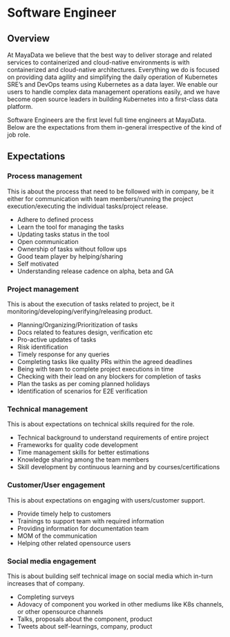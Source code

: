 # Software Engineer

## Overview

At MayaData we believe that the best way to deliver storage and related services to containerized and cloud-native environments is with containerized and cloud-native architectures.  Everything we do is focused on providing data agility and simplifying the daily operation of Kubernetes SRE’s and DevOps teams using Kubernetes as a data layer.  We enable our users to handle complex data management operations easily, and we have become open source leaders in building Kubernetes into a first-class data platform.  

Software Engineers are the first level full time engineers at MayaData. Below are the expectations from them in-general irrespective of the kind of job role.

## Expectations

### Process management
This is about the process that need to be followed with in company, be it either for communication with team members/running the project execution/executing the individual tasks/project release.
- Adhere to defined process
- Learn the tool for managing the tasks
- Updating tasks status in the tool
- Open communication
- Ownership of tasks without follow ups
- Good team player by helping/sharing
- Self motivated
- Understanding release cadence on alpha, beta and GA

### Project management
This is about the execution of tasks related to project, be it monitoring/developing/verifying/releasing product.
- Planning/Organizing/Prioritization of tasks
- Docs related to features design, verification etc
- Pro-active updates of tasks
- Risk identification
- Timely response for any queries
- Completing tasks like quality PRs within the agreed deadlines
- Being with team to complete project executions in time
- Checking with their lead on any blockers for completion of tasks
- Plan the tasks as per coming planned holidays
- Identification of scenarios for E2E verification

### Technical management
This is about expectations on technical skills required for the role.
- Technical background to understand requirements of entire project
- Frameworks for quality code development
- Time management skills for better estimations
- Knowledge sharing among the team members
- Skill development by continuous learning and by courses/certifications

### Customer/User engagement
This is about expectations on engaging with users/customer support.
- Provide timely help to customers
- Trainings to support team with required information
- Providing information for documentation team
- MOM of the communication
- Helping other related opensource users

### Social media engagement
This is about building self technical image on social media which in-turn increases that of company.
- Completing surveys
- Adovacy of component you worked in other mediums like K8s channels, or other opensource channels
- Talks, proposals about the component, product
- Tweets about self-learnings, company, product

